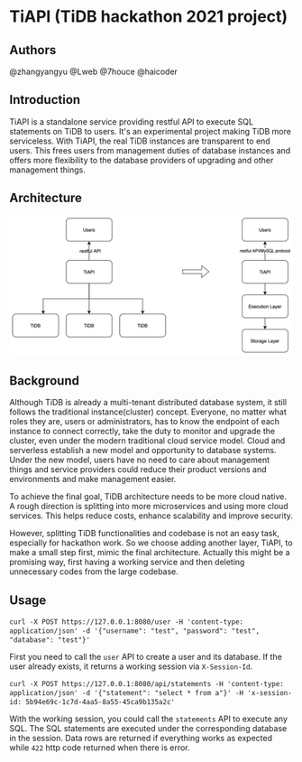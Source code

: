 # TiAPI (TiDB hackathon 2021 project)

## Authors

@zhangyangyu @Lweb @7houce @haicoder

## Introduction

TiAPI is a standalone service providing restful API to execute SQL statements on TiDB to users. It's an experimental project making TiDB more serviceless. With TiAPI, the real TiDB instances are transparent to end users. This frees users from management duties of database instances and offers more flexibility to the database providers of upgrading and other management things.

## Architecture

![architecture](./architecture.jpg)

## Background

Although TiDB is already a multi-tenant distributed database system, it still follows the traditional instance(cluster) concept. Everyone, no matter what roles they are, users or administrators, has to know the endpoint of each instance to connect correctly, take the duty to monitor and upgrade the cluster, even under the modern traditional cloud service model. Cloud and serverless establish a new model and opportunity to database systems. Under the new model, users have no need to care about management things and service providers could reduce their product versions and environments and make management easier.

To achieve the final goal, TiDB architecture needs to be more cloud native. A rough direction is splitting into more microservices and using more cloud services. This helps reduce costs, enhance scalability and improve security.

However, splitting TiDB functionalities and codebase is not an easy task, especially for hackathon work. So we choose adding another layer, TiAPI, to make a small step first, mimic the final architecture. Actually this might be a promising way, first having a working service and then deleting unnecessary codes from the large codebase.

## Usage

```shell
curl -X POST https://127.0.0.1:8080/user -H 'content-type: application/json' -d '{"username": "test", "password": "test", "database": "test"}'
```

First you need to call the `user` API to create a user and its database. If the user already exists, it returns a working session via `X-Session-Id`.

```shell
curl -X POST https://127.0.0.1:8080/api/statements -H 'content-type: application/json' -d '{"statement": "select * from a"}' -H 'x-session-id: 5b94e69c-1c7d-4aa5-8a55-45ca9b135a2c'
```

With the working session, you could call the `statements` API to execute any SQL. The SQL statements are executed under the corresponding database in the session. Data rows are returned if everything works as expected while `422` http code returned when there is error.
